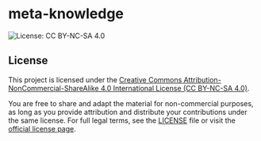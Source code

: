 # meta-knowledge

![License: CC BY-NC-SA 4.0](https://img.shields.io/badge/License-CC%20BY--NC--SA%204.0-lightgrey.svg)

## License

This project is licensed under the [Creative Commons Attribution-NonCommercial-ShareAlike 4.0 International License (CC BY-NC-SA 4.0)](https://creativecommons.org/licenses/by-nc-sa/4.0/legalcode.en).

You are free to share and adapt the material for non-commercial purposes, as long as you provide attribution and distribute your contributions under the same license. For full legal terms, see the [LICENSE](./LICENSE) file or visit the [official license page](https://creativecommons.org/licenses/by-nc-sa/4.0/legalcode.en).